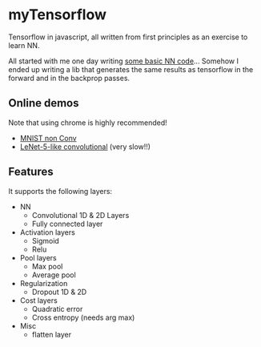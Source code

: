 # myTensorflow

Tensorflow in javascript, all written from first principles as an exercise to learn NN. 

All started with me one day writing [some basic NN code](https://github.com/aguaviva/ArtificialIntelligence)... Somehow I ended up writing a lib that generates the same results as tensorflow in the forward and in the backprop passes.

## Online demos

Note that using chrome is highly recommended!

- [MNIST non Conv](https://aguaviva.github.io/myTensorflow/MnistNonConv.html)
- [LeNet-5-like convolutional](https://aguaviva.github.io/myTensorflow/MnistConv.html) (very slow!!)

## Features

It supports the following layers:

-  NN
   - Convolutional 1D & 2D Layers  
   - Fully connected layer  
-  Activation layers
   -  Sigmoid
   -  Relu
-  Pool layers
   -  Max pool
   -  Average pool   
-  Regularization
   - Dropout 1D & 2D
-  Cost layers
   - Quadratic error
   - Cross entropy (needs arg max)
-  Misc 
   - flatten layer




